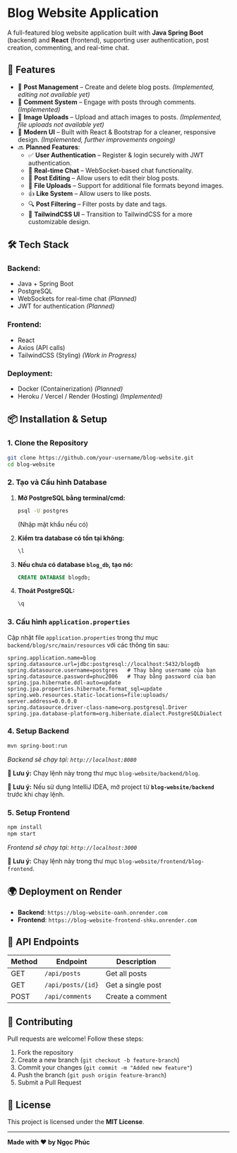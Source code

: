 # Blog Website Application

A full-featured blog website application built with **Java Spring Boot** (backend) and **React** (frontend), supporting user authentication, post creation, commenting, and real-time chat.

## 🚀 Features  
- 📝 **Post Management** – Create and delete blog posts. *(Implemented, editing not available yet)*  
- 💬 **Comment System** – Engage with posts through comments. *(Implemented)*  
- 📂 **Image Uploads** – Upload and attach images to posts. *(Implemented, file uploads not available yet)*  
- 🎨 **Modern UI** – Built with React & Bootstrap for a cleaner, responsive design. *(Implemented, further improvements ongoing)*  
- 🔜 **Planned Features**:  
  - ✅ **User Authentication** – Register & login securely with JWT authentication.  
  - 📡 **Real-time Chat** – WebSocket-based chat functionality.  
  - 📝 **Post Editing** – Allow users to edit their blog posts.  
  - 📂 **File Uploads** – Support for additional file formats beyond images.  
  - 👍 **Like System** – Allow users to like posts.  
  - 🔍 **Post Filtering** – Filter posts by date and tags.  
  - 🎨 **TailwindCSS UI** – Transition to TailwindCSS for a more customizable design.  

## 🛠 Tech Stack

### **Backend:**
- Java + Spring Boot
- PostgreSQL
- WebSockets for real-time chat *(Planned)*
- JWT for authentication *(Planned)*

### **Frontend:**
- React
- Axios (API calls)
- TailwindCSS (Styling) *(Work in Progress)*

### **Deployment:**
- Docker (Containerization) *(Planned)*
- Heroku / Vercel / Render (Hosting) *(Implemented)*  

## 📦 Installation & Setup

### **1. Clone the Repository**
```bash
git clone https://github.com/your-username/blog-website.git
cd blog-website
```

### **2. Tạo và Cấu hình Database**
1. **Mở PostgreSQL bằng terminal/cmd:**
   ```bash
   psql -U postgres
   ```
   (Nhập mật khẩu nếu có)

2. **Kiểm tra database có tồn tại không:**
   ```sql
   \l
   ```

3. **Nếu chưa có database `blog_db`, tạo nó:**
   ```sql
   CREATE DATABASE blogdb;
   ```

4. **Thoát PostgreSQL:**
   ```sql
   \q
   ```

### **3. Cấu hình `application.properties`**
Cập nhật file `application.properties` trong thư mục `backend/blog/src/main/resources` với các thông tin sau:

```properties
spring.application.name=blog
spring.datasource.url=jdbc:postgresql://localhost:5432/blogdb
spring.datasource.username=postgres   # Thay bằng username của bạn
spring.datasource.password=phuc2006   # Thay bằng password của bạn
spring.jpa.hibernate.ddl-auto=update
spring.jpa.properties.hibernate.format_sql=update
spring.web.resources.static-locations=file:uploads/
server.address=0.0.0.0
spring.datasource.driver-class-name=org.postgresql.Driver
spring.jpa.database-platform=org.hibernate.dialect.PostgreSQLDialect
```

### **4. Setup Backend**
```bash
mvn spring-boot:run
```
_Backend sẽ chạy tại: `http://localhost:8080`_

**📌 Lưu ý:** Chạy lệnh này trong thư mục `blog-website/backend/blog`.

**📌 Lưu ý:** Nếu sử dụng IntelliJ IDEA, mở project từ **`blog-website/backend`** trước khi chạy lệnh.

### **5. Setup Frontend**
```bash
npm install
npm start
```
_Frontend sẽ chạy tại: `http://localhost:3000`_

**📌 Lưu ý:** Chạy lệnh này trong thư mục `blog-website/frontend/blog-frontend`.

## 🌍 Deployment on Render

- **Backend**: `https://blog-website-oanh.onrender.com`
- **Frontend**: `https://blog-website-frontend-shku.onrender.com`

## 📡 API Endpoints

| Method | Endpoint           | Description         |
|--------|-------------------|---------------------|
| GET    | `/api/posts`      | Get all posts      |
| GET    | `/api/posts/{id}` | Get a single post  |
| POST   | `/api/comments`   | Create a comment   |

## 🤝 Contributing  
Pull requests are welcome! Follow these steps:  
1. Fork the repository  
2. Create a new branch (`git checkout -b feature-branch`)  
3. Commit your changes (`git commit -m "Added new feature"`)  
4. Push the branch (`git push origin feature-branch`)  
5. Submit a Pull Request  

## 📜 License  
This project is licensed under the **MIT License**.

---

**Made with ❤️ by Ngọc Phúc**

